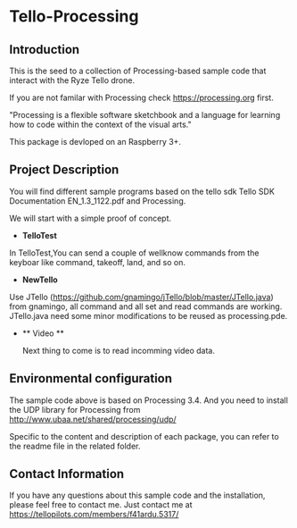 # Tello-Processing

## Introduction

This is the seed to a collection of Processing-based sample code that interact with the Ryze Tello drone.

If you are not familar with Processing check https://processing.org first. 

"Processing is a flexible software sketchbook and a language for 
learning how to code within the context of the visual arts."

This package is devloped on an Raspberry 3+.

## Project Description

You will find different sample programs based on the tello sdk Tello SDK Documentation EN_1.3_1122.pdf 
and Processing.  

We will start with a simple proof of concept. 

- **TelloTest**

 In TelloTest,You can send a couple of wellknow commands from the keyboar like command, takeoff, land, and so on.  

- **NewTello** 
  
 Use JTello (https://github.com/gnamingo/jTello/blob/master/JTello.java) from gnamingo, all command and all set and 
 read commands are working. JTello.java need some minor modifications to be reused as processing.pde.

- ** Video **

  Next thing to come is to read incomming video data. 

## Environmental configuration

The sample code above is based on Processing 3.4. And you need to install the UDP library for Processing 
from http://www.ubaa.net/shared/processing/udp/

Specific to the content and description of each package, you can refer to the readme file in the related folder.


## Contact Information

If you have any questions about this sample code and the installation, please feel free to contact me. 
Just contact me at https://tellopilots.com/members/f41ardu.5317/

